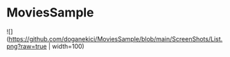 # MoviesSample

![](https://github.com/doganekici/MoviesSample/blob/main/ScreenShots/List.png?raw=true | width=100)
